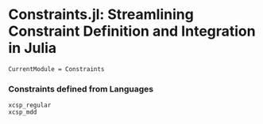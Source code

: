 # Constraints.jl: Streamlining Constraint Definition and Integration in Julia

```@meta
CurrentModule = Constraints
```

### Constraints defined from Languages

```@docs; canonical=false
xcsp_regular
xcsp_mdd
```
